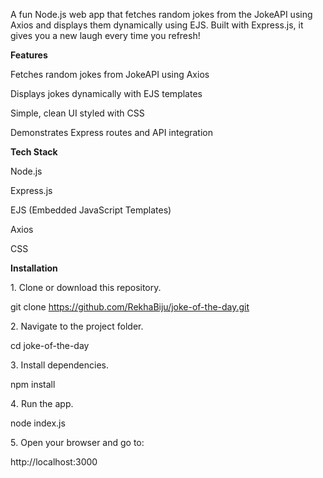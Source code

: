 
A fun Node.js web app that fetches random jokes from the JokeAPI using Axios and displays them dynamically using EJS. Built with Express.js, it gives you a new laugh every time you refresh! 


**Features**

Fetches random jokes from JokeAPI using Axios

Displays jokes dynamically with EJS templates

Simple, clean UI styled with CSS

Demonstrates Express routes and API integration


**Tech Stack**

Node.js

Express.js

EJS (Embedded JavaScript Templates)

Axios

CSS


**Installation**

1️. Clone or download this repository.

git clone https://github.com/RekhaBiju/joke-of-the-day.git


2️. Navigate to the project folder.

cd joke-of-the-day


3️. Install dependencies.

npm install


4️. Run the app.

node index.js


5️. Open your browser and go to:

http://localhost:3000
